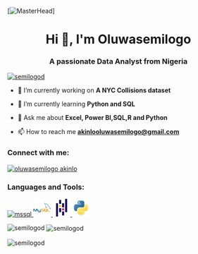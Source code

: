 
[![MasterHead](https://www.google.com/url?sa=i&url=https%3A%2F%2Fwww.vecteezy.com%2Fvideo%2F48670881-animation-of-data-analytics-on-dashboard-with-chart-or-diagram&psig=AOvVaw0-42rt72qOFonUIOTX8Hdt&ust=1750173556801000&source=images&cd=vfe&opi=89978449&ved=0CBQQjRxqFwoTCKCIkfCe9o0DFQAAAAAdAAAAABAE)]
<h1 align="center">Hi 👋, I'm Oluwasemilogo</h1>
<h3 align="center">A passionate Data Analyst from Nigeria</h3>

<p align="left"> <a href="https://github.com/ryo-ma/github-profile-trophy"><img src="https://github-profile-trophy.vercel.app/?username=semilogod" alt="semilogod" /></a> </p>

- 🔭 I’m currently working on **A NYC Collisions dataset**

- 🌱 I’m currently learning **Python and SQL**

- 💬 Ask me about **Excel, Power BI,SQL,R and Python**

- 📫 How to reach me **akinlooluwasemilogo@gmail.com**

<h3 align="left">Connect with me:</h3>
<p align="left">
<a href="https://linkedin.com/in/oluwasemilogo akinlo" target="blank"><img align="center" src="https://raw.githubusercontent.com/rahuldkjain/github-profile-readme-generator/master/src/images/icons/Social/linked-in-alt.svg" alt="oluwasemilogo akinlo" height="30" width="40" /></a>
</p>

<h3 align="left">Languages and Tools:</h3>
<p align="left"> <a href="https://www.microsoft.com/en-us/sql-server" target="_blank" rel="noreferrer"> <img src="https://www.svgrepo.com/show/303229/microsoft-sql-server-logo.svg" alt="mssql" width="40" height="40"/> </a> <a href="https://www.mysql.com/" target="_blank" rel="noreferrer"> <img src="https://raw.githubusercontent.com/devicons/devicon/master/icons/mysql/mysql-original-wordmark.svg" alt="mysql" width="40" height="40"/> </a> <a href="https://pandas.pydata.org/" target="_blank" rel="noreferrer"> <img src="https://raw.githubusercontent.com/devicons/devicon/2ae2a900d2f041da66e950e4d48052658d850630/icons/pandas/pandas-original.svg" alt="pandas" width="40" height="40"/> </a> <a href="https://www.python.org" target="_blank" rel="noreferrer"> <img src="https://raw.githubusercontent.com/devicons/devicon/master/icons/python/python-original.svg" alt="python" width="40" height="40"/> </a> </p>

<p><img align="left" src="https://github-readme-stats.vercel.app/api/top-langs?username=semilogod&show_icons=true&locale=en&layout=compact" alt="semilogod" /></p>

<p>&nbsp;<img align="center" src="https://github-readme-stats.vercel.app/api?username=semilogod&show_icons=true&locale=en" alt="semilogod" /></p>

<p><img align="center" src="https://github-readme-streak-stats.herokuapp.com/?user=semilogod&" alt="semilogod" /></p>
